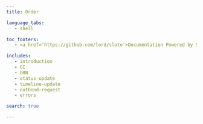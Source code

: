 ```yaml
--- 
title: Order 

language_tabs: 
   - shell 

toc_footers: 
   - <a href='https://github.com/lord/slate'>Documentation Powered by Slate</a> 

includes: 
   - introduction
   - GI
   - GRN
   - status-update
   - timeline-update
   - outbond-request
   - errors

search: true 

---                  
```


<!-- Converted with the swagger-to-slate https://github.com/lavkumarv/swagger-to-slate -->
